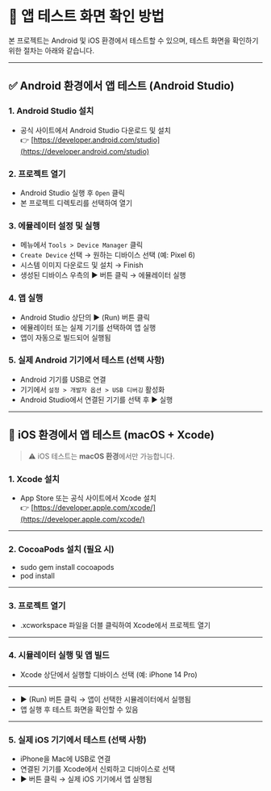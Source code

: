# 📱 앱 테스트 화면 확인 방법

본 프로젝트는 Android 및 iOS 환경에서 테스트할 수 있으며, 테스트 화면을 확인하기 위한 절차는 아래와 같습니다.

---

## ✅ Android 환경에서 앱 테스트 (Android Studio)

### 1. Android Studio 설치
- 공식 사이트에서 Android Studio 다운로드 및 설치  
  👉 [https://developer.android.com/studio](https://developer.android.com/studio)

### 2. 프로젝트 열기
- Android Studio 실행 후 `Open` 클릭
- 본 프로젝트 디렉토리를 선택하여 열기

### 3. 에뮬레이터 설정 및 실행
- 메뉴에서 `Tools > Device Manager` 클릭
- `Create Device` 선택 → 원하는 디바이스 선택 (예: Pixel 6)
- 시스템 이미지 다운로드 및 설치 → Finish
- 생성된 디바이스 우측의 ▶️ 버튼 클릭 → 에뮬레이터 실행

### 4. 앱 실행
- Android Studio 상단의 ▶️ (Run) 버튼 클릭
- 에뮬레이터 또는 실제 기기를 선택하여 앱 실행
- 앱이 자동으로 빌드되어 실행됨

### 5. 실제 Android 기기에서 테스트 (선택 사항)
- Android 기기를 USB로 연결
- 기기에서 `설정 > 개발자 옵션 > USB 디버깅` 활성화
- Android Studio에서 연결된 기기를 선택 후 ▶️ 실행

---

## 🍎 iOS 환경에서 앱 테스트 (macOS + Xcode)

> ⚠️ iOS 테스트는 **macOS 환경**에서만 가능합니다.

### 1. Xcode 설치
- App Store 또는 공식 사이트에서 Xcode 설치  
  👉 [https://developer.apple.com/xcode/](https://developer.apple.com/xcode/)
---
### 2. CocoaPods 설치 (필요 시)

- sudo gem install cocoapods
- pod install

---

### 3. 프로젝트 열기
- .xcworkspace 파일을 더블 클릭하여 Xcode에서 프로젝트 열기

---
### 4. 시뮬레이터 실행 및 앱 빌드
- Xcode 상단에서 실행할 디바이스 선택 (예: iPhone 14 Pro)

---
- ▶️ (Run) 버튼 클릭 → 앱이 선택한 시뮬레이터에서 실행됨
- 앱 실행 후 테스트 화면을 확인할 수 있음

---
### 5. 실제 iOS 기기에서 테스트 (선택 사항)
- iPhone을 Mac에 USB로 연결
- 연결된 기기를 Xcode에서 신뢰하고 디바이스로 선택
- ▶️ 버튼 클릭 → 실제 iOS 기기에서 앱 실행됨